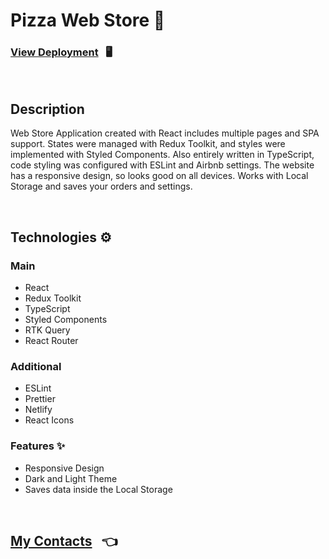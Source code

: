 # Pizza Web Store 🍕

### [View Deployment](https://pizza-store-application.netlify.app/) &nbsp; 🖥️

<br/>

## Description

Web Store Application created with React includes multiple pages and SPA support. States were managed with Redux Toolkit, and styles were implemented with Styled Components. Also entirely written in TypeScript, code styling was configured with ESLint and Airbnb settings. The website has a responsive design, so looks good on all devices. Works with Local Storage and saves your orders and settings.

<br/>

## Technologies ⚙️

### Main

- React
- Redux Toolkit
- TypeScript
- Styled Components
- RTK Query
- React Router

### Additional

- ESLint
- Prettier
- Netlify
- React Icons

### Features ✨

- Responsive Design
- Dark and Light Theme
- Saves data inside the Local Storage

<br/>

## [My Contacts](https://github.com/AlexandrSpevakov#contact-me) &nbsp; 👈
